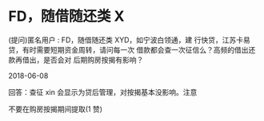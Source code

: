 # FD，随借随还类 X

(提问)匿名用户 : FD，随借随还类 XYD，如宁波白领通，建 行快贷，江苏卡易贷，有时需要短期资金周转，请问每一次 借款都会查一次征信么？高频的借出还款再借出，是否会对 后期购房按揭有影响？

2018-06-08

回答：查征 xin 会显示为贷后管理，对按揭基本没影响。注意

不要在购房按揭期间提取(1 赞)